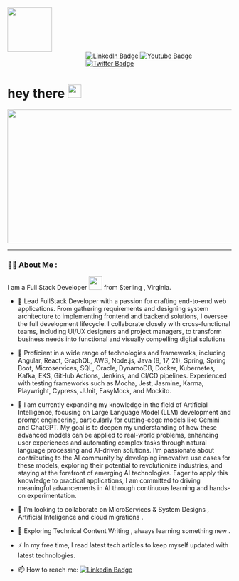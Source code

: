 <div id="header" >
  <img src="https://i.giphy.com/media/v1.Y2lkPTc5MGI3NjExOGlsam5hZDZidzc2OG15eXgyYnBkOHhjdzE0Z2VjczBqenY4OGU3biZlcD12MV9pbnRlcm5hbF9naWZfYnlfaWQmY3Q9cw/igRW3jH2LcCVzMqi5F/giphy.gif" width="100"/>
</div>
 
<div id="badges" style="margin-left:35%">
<a href="https://www.linkedin.com/in/amitkumarusa/"> <img src="https://img.shields.io/badge/LinkedIn-blue?style=for-the-badge&logo=linkedin&logoColor=white" alt="LinkedIn Badge"/></a>
 
<a href="https://www.youtube.com/@DontKnowHowToCode">
    <img src="https://img.shields.io/badge/YouTube-red?style=for-the-badge&logo=youtube&logoColor=white" alt="Youtube Badge"/>
  </a>
  <a href="https://x.com/choudharyamit34"><img src="https://img.shields.io/badge/Twitter-blue?style=for-the-badge&logo=twitter&logoColor=white"
alt="Twitter Badge"/></a>
</div>
<img src="https://komarev.com/ghpvc/?username=choudharyamit3400&style=flat-square&color=blue" alt=""/>
 
<h1>
  hey there
  <img src="https://media.giphy.com/media/hvRJCLFzcasrR4ia7z/giphy.gif" width="30px"/>
</h1>
 
<div align="center">
  <img src="https://media.giphy.com/media/dWesBcTLavkZuG35MI/giphy.gif" width="600" height="300"/>
</div>
 
---
 
### :technologist: About Me :
 
I am a Full Stack Developer <img src="https://media.giphy.com/media/WUlplcMpOCEmTGBtBW/giphy.gif" width="30"> from Sterling , Virginia.
 
- :telescope:   Lead FullStack Developer with a passion for crafting end-to-end web applications. From gathering requirements and designing system architecture to implementing frontend and backend solutions, I oversee 
          the full development lifecycle. I collaborate closely with cross-functional teams, including UI/UX designers and project managers, to transform business needs into functional and visually compelling 
          digital solutions
-  🔭     Proficient in a wide range of technologies and frameworks, including Angular, React, GraphQL, AWS, Node.js, Java (8, 17, 21), Spring, Spring Boot, Microservices, SQL, Oracle, DynamoDB, Docker, Kubernetes, 
          Kafka, EKS, GitHub Actions, Jenkins, and CI/CD pipelines. Experienced with testing frameworks such as Mocha, Jest, Jasmine, Karma, Playwright, Cypress, JUnit, EasyMock, and Mockito.
-  🌱     I am currently expanding my knowledge in the field of Artificial Intelligence, focusing on Large Language Model (LLM) development and prompt engineering, particularly for cutting-edge models like Gemini and 
          ChatGPT. My goal is to deepen my understanding of how these advanced models can be applied to real-world problems, enhancing user experiences and automating complex tasks through natural language processing 
          and AI-driven solutions.
          I'm passionate about contributing to the AI community by developing innovative use cases for these models, exploring their potential to revolutionize industries, and staying at the forefront of emerging AI 
          technologies. Eager to apply this knowledge to practical applications, I am committed to driving meaningful advancements in AI through continuous learning and hands-on experimentation.
-  👯     I’m looking to collaborate on MicroServices & System Designs , Artificial Inteligence  and cloud migrations .
 
- :seedling: Exploring Technical Content Writing , always learning something new .
 
- :zap: In my free time, I read latest tech articles to keep myself updated with latest technologies.
 
- :mailbox:       How to reach me:          [![Linkedin Badge](https://img.shields.io/badge/Amit%20Kumar-blue?style=flat&logo=Linkedin&logoColor=white)](https://www.linkedin.com/in/amitkumarusa/)



  <!--
- 🤔 I’m looking for help with ...
- 💬 Ask me about ...
- 📫 How to reach me: ...
- 😄 Pronouns: ...
- ⚡ Fun fact: ...
-->
 

